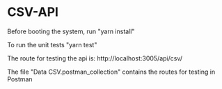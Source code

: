 # CSV-API

Before booting the system, run "yarn install"

To run the unit tests "yarn test"

The route for testing the api is: http://localhost:3005/api/csv/

The file "Data CSV.postman_collection" contains the routes for testing in Postman